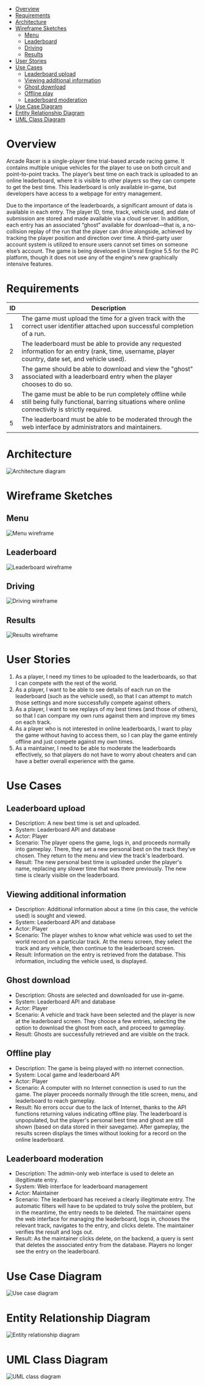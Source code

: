 - [Overview](#overview)
- [Requirements](#requirements)
- [Architecture](#architecture)
- [Wireframe Sketches](#wireframe-sketches)
  * [Menu](#menu)
  * [Leaderboard](#leaderboard)
  * [Driving](#driving)
  * [Results](#results)
- [User Stories](#user-stories)
- [Use Cases](#use-cases)
  * [Leaderboard upload](#leaderboard-upload)
  * [Viewing additional information](#viewing-additional-information)
  * [Ghost download](#ghost-download)
  * [Offline play](#offline-play)
  * [Leaderboard moderation](#leaderboard-moderation)
- [Use Case Diagram](#use-case-diagram)
- [Entity Relationship Diagram](#entity-relationship-diagram)
- [UML Class Diagram](#uml-class-diagram)

# Overview
Arcade Racer is a single-player time trial-based arcade racing game. It contains multiple unique vehicles for the player to use on both circuit and point-to-point tracks. The player’s best time on each track is uploaded to an online leaderboard, where it is visible to other players so they can compete to get the best time. This leaderboard is only available in-game, but developers have access to a webpage for entry management.

Due to the importance of the leaderboards, a significant amount of data is available in each entry. The player ID, time, track, vehicle used, and date of submission are stored and made available via a cloud server. In addition, each entry has an associated “ghost” available for download—that is, a no-collision replay of the run that the player can drive alongside, achieved by tracking the player position and direction over time. A third-party user account system is utilized to ensure users cannot set times on someone else’s account. The game is being developed in Unreal Engine 5.5 for the PC platform, though it does not use any of the engine's new graphically intensive features.

# Requirements
| ID | Description |
| --- | --- |
| 1 | The game must upload the time for a given track with the correct user identifier attached upon successful completion of a run. |
| 2 | The leaderboard must be able to provide any requested information for an entry (rank, time, username, player country, date set, and vehicle used). |
| 3 | The game should be able to download and view the "ghost" associated with a leaderboard entry when the player chooses to do so. |
| 4 | The game must be able to be run completely offline while still being fully functional, barring situations where online connectivity is strictly required. |
| 5 | The leaderboard must be able to be moderated through the web interface by administrators and maintainers. |

# Architecture
![Architecture diagram](images/arch-diagram-dark.png)

# Wireframe Sketches
## Menu
![Menu wireframe](images/menu-wireframe-dark.png)
## Leaderboard
![Leaderboard wireframe](images/leaderboard-wireframe-dark.png)
## Driving
![Driving wireframe](images/driving-wireframe-dark.png)
## Results
![Results wireframe](images/results-wireframe-dark.png)

# User Stories
1. As a player, I need my times to be uploaded to the leaderboards, so that I can compete with the rest of the world.
2. As a player, I want to be able to see details of each run on the leaderboard (such as the vehicle used), so that I can attempt to match those settings and more successfully compete against others.
3. As a player, I want to see replays of my best times (and those of others), so that I can compare my own runs against them and improve my times on each track.
4. As a player who is not interested in online leaderboards, I want to play the game without having to access them, so I can play the game entirely offline and just compete against my own times.
5. As a maintainer, I need to be able to moderate the leaderboards effectively, so that players do not have to worry about cheaters and can have a better overall experience with the game.

# Use Cases
## Leaderboard upload
- Description: A new best time is set and uploaded.
- System: Leaderboard API and database
- Actor: Player
- Scenario: The player opens the game, logs in, and proceeds normally into gameplay. There, they set a new personal best on the track they've chosen. They return to the menu and view the track's leaderboard.
- Result: The new personal best time is uploaded under the player's name, replacing any slower time that was there previously. The new time is clearly visible on the leaderboard.

## Viewing additional information
- Description: Additional information about a time (in this case, the vehicle used) is sought and viewed.
- System: Leaderboard API and database
- Actor: Player
- Scenario: The player wishes to know what vehicle was used to set the world record on a particular track. At the menu screen, they select the track and any vehicle, then continue to the leaderboard screen.
- Result: Information on the entry is retrieved from the database. This information, including the vehicle used, is displayed.

## Ghost download
- Description: Ghosts are selected and downloaded for use in-game.
- System: Leaderboard API and database
- Actor: Player
- Scenario: A vehicle and track have been selected and the player is now at the leaderboard screen. They choose a few entries, selecting the option to download the ghost from each, and proceed to gameplay.
- Result: Ghosts are successfully retrieved and are visible on the track.

## Offline play
- Description: The game is being played with no internet connection.
- System: Local game and leaderboard API
- Actor: Player
- Scenario: A computer with no Internet connection is used to run the game. The player proceeds normally through the title screen, menu, and leaderboard to reach gameplay.
- Result: No errors occur due to the lack of Internet, thanks to the API functions returning values indicating offline play. The leaderboard is unpopulated, but the player's personal best time and ghost are still shown (based on data stored in their savegame). After gameplay, the results screen displays the times without looking for a record on the online leaderboard.

## Leaderboard moderation
- Description: The admin-only web interface is used to delete an illegitimate entry.
- System: Web interface for leaderboard management
- Actor: Maintainer
- Scenario: The leaderboard has received a clearly illegitimate entry. The automatic filters will have to be updated to truly solve the problem, but in the meantime, the entry needs to be deleted. The maintainer opens the web interface for managing the leaderboard, logs in, chooses the relevant track, navigates to the entry, and clicks delete. The maintainer verifies the result and logs out.
- Result: As the maintainer clicks delete, on the backend, a query is sent that deletes the associated entry from the database. Players no longer see the entry on the leaderboard.

# Use Case Diagram
![Use case diagram](images/use-case-diagram-dark.png)

# Entity Relationship Diagram
![Entity relationship diagram](images/erd-dark.png)

# UML Class Diagram
![UML class diagram](images/uml-class-diagram-dark.png)
